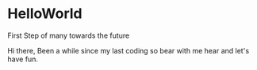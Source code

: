 # HelloWorld
First Step of many towards the future

  Hi there,
  Been a while since my last coding so bear with me hear and let's have fun.
